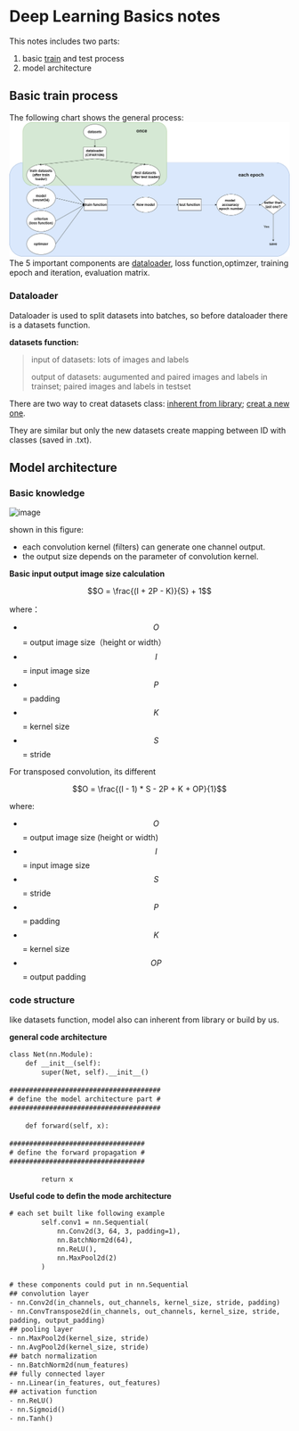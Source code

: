 # Deep Learning Basics notes
This notes includes two parts: 
1. basic [train](https://github.com/linzhe001/tutorial_notebooks/edit/Notes/Deep_Learning_Basics.md#basic-train-process) and test process 
2. model architecture
## Basic train process
The following chart shows the general process:
![image](./media/CIFAR_10N_CNN%20code%20flow%20chart.png)
The 5 important components are [dataloader](https://github.com/linzhe001/tutorial_notebooks/edit/Notes/Deep_Learning_Basics.md#dataloader), loss function,optimzer, training epoch and iteration, evaluation matrix.
### Dataloader
Dataloader is used to split datasets into batches, so before dataloader there is a datasets function.

**datasets function:**

> input of datasets: lots of images and labels
> 
> output of datasets: augumented and paired images and labels in trainset; paired images and labels in testset

There are two way to creat datasets class: [inherent from library](https://colab.research.google.com/github/linzhe001/tutorial_notebooks/blob/Notes/CIFAR_10N_CNN_withNotes.ipynb#scrollTo=z4uiWMiyCkjk&line=8&uniqifier=1); [creat a new one](https://colab.research.google.com/github/mobarakol/tutorial_notebooks/blob/main/tiny_imagenet.ipynb#scrollTo=O5IYHVb5Rukr&line=6&uniqifier=1).

They are similar but only the new datasets create mapping between ID with classes (saved in .txt).

## Model architecture
### Basic knowledge
![image](./cnn_architecture.jpeg)

shown in this figure:
- each convolution kernel (filters) can generate one channel output. 
- the output size depends on the parameter of convolution kernel.


**Basic input output image size calculation**

$$O = \frac{(I + 2P - K)}{S} + 1$$

where：
- $$O$$ = output image size（height or width）
- $$I$$ = input image size
- $$P$$ = padding
- $$K$$ = kernel size
- $$S$$ = stride

For transposed convolution, its different

$$O = \frac{(I - 1) * S - 2P + K + OP}{1}$$


where:
- $$O$$ = output image size (height or width)
- $$I$$ = input image size
- $$S$$ = stride
- $$P$$ = padding
- $$K$$ = kernel size
- $$OP$$ = output padding


### code structure
like datasets function, model also can inherent from library or build by us.

**general code architecture**
```
class Net(nn.Module):
    def __init__(self):
        super(Net, self).__init__()

######################################
# define the model architecture part #
######################################

    def forward(self, x):

##################################
# define the forward propagation #
##################################

        return x
```
**Useful code to defin the mode architecture**
```
# each set built like following example
        self.conv1 = nn.Sequential(
            nn.Conv2d(3, 64, 3, padding=1),
            nn.BatchNorm2d(64),
            nn.ReLU(),
            nn.MaxPool2d(2)
        )

# these components could put in nn.Sequential
## convolution layer
- nn.Conv2d(in_channels, out_channels, kernel_size, stride, padding)
- nn.ConvTranspose2d(in_channels, out_channels, kernel_size, stride, padding, output_padding)
## pooling layer
- nn.MaxPool2d(kernel_size, stride)
- nn.AvgPool2d(kernel_size, stride)
## batch normalization
- nn.BatchNorm2d(num_features)
## fully connected layer
- nn.Linear(in_features, out_features)
## activation function
- nn.ReLU()
- nn.Sigmoid()
- nn.Tanh()
```
